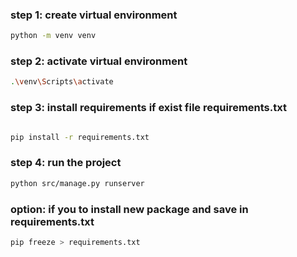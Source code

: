 ### step 1: create virtual environment

```bash
python -m venv venv
```

### step 2: activate virtual environment

```bash
.\venv\Scripts\activate
```

### step 3: install requirements if exist file requirements.txt

```bash

pip install -r requirements.txt
```

### step 4: run the project

```bash
python src/manage.py runserver
```

### option: if you to install new package and save in requirements.txt

```bash
pip freeze > requirements.txt
```
